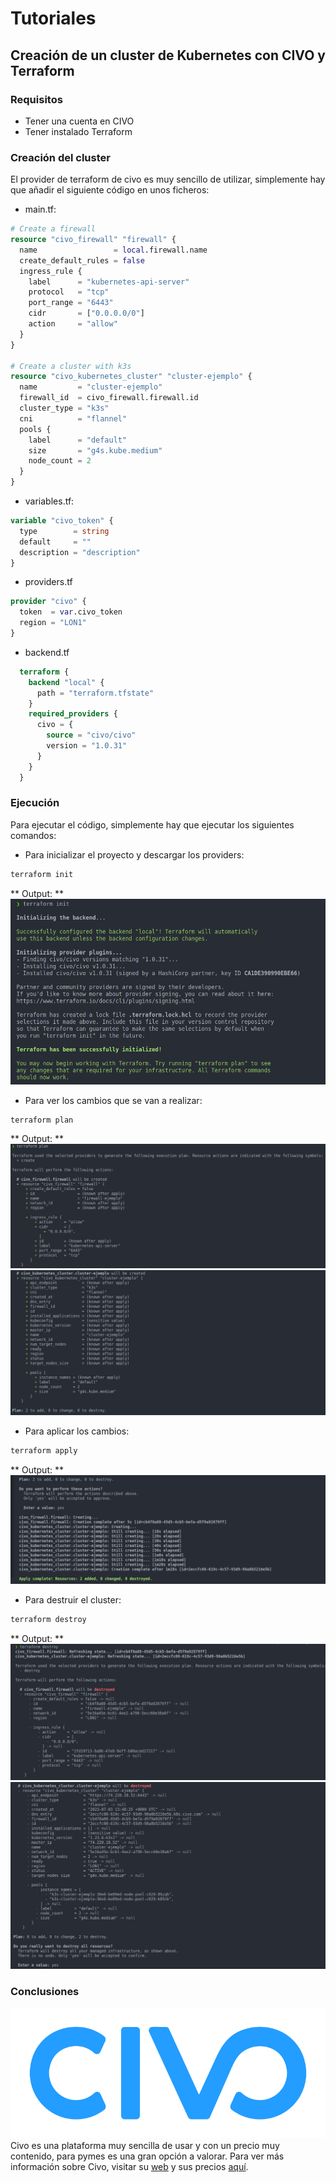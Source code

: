 # Tutoriales

## Creación de un cluster de Kubernetes con CIVO y Terraform

### Requisitos

- Tener una cuenta en CIVO
- Tener instalado Terraform

### Creación del cluster

El provider de terraform de civo es muy sencillo de utilizar, simplemente hay que añadir el siguiente código en unos ficheros:

- main.tf:

```terraform
# Create a firewall
resource "civo_firewall" "firewall" {
  name                 = local.firewall.name
  create_default_rules = false
  ingress_rule {
    label      = "kubernetes-api-server"
    protocol   = "tcp"
    port_range = "6443"
    cidr       = ["0.0.0.0/0"]
    action     = "allow"
  }
}

# Create a cluster with k3s
resource "civo_kubernetes_cluster" "cluster-ejemplo" {
  name         = "cluster-ejemplo"
  firewall_id  = civo_firewall.firewall.id
  cluster_type = "k3s"
  cni          = "flannel"
  pools {
    label      = "default"
    size       = "g4s.kube.medium"
    node_count = 2
  }
}
```

- variables.tf:

```terraform
variable "civo_token" {
  type        = string
  default     = ""
  description = "description"
}
```

- providers.tf

```terraform
provider "civo" {
  token  = var.civo_token
  region = "LON1"
}
```

- backend.tf

```terraform
  terraform {
    backend "local" {
      path = "terraform.tfstate"
    }
    required_providers {
      civo = {
        source = "civo/civo"
        version = "1.0.31"
      }
    }
  }
```

### Ejecución

Para ejecutar el código, simplemente hay que ejecutar los siguientes comandos:

- Para inicializar el proyecto y descargar los providers:

```bash
terraform init
```

** Output: **
![terraform init](./assets/tf-init.png)

- Para ver los cambios que se van a realizar:

```bash
terraform plan
```

** Output: **
![terraform plan1](./assets/tf-plan1.png)
![terraform plan2](./assets/tf-plan2.png)

- Para aplicar los cambios:

```bash
terraform apply
```

** Output: **
![terraform apply](./assets/tf-apply.png)

- Para destruir el cluster:

```bash
terraform destroy
```

** Output: **
![terraform destroy1](./assets/tf-destroy1.png)
![terraform destroy2](./assets/tf-destroy2.png)

### Conclusiones

![civo](./assets/civo-logo-fullcolour.png)
Civo es una plataforma muy sencilla de usar y con un precio muy contenido, para pymes es una gran opción a valorar. Para ver más información sobre Civo, visitar su [web](https://www.civo.com/) y sus precios [aquí](https://www.civo.com/pricing).
